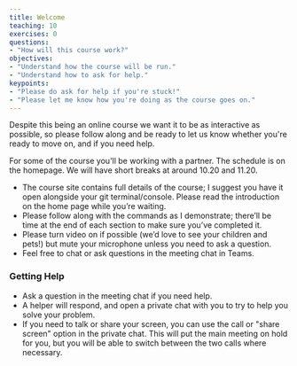 ```yaml
---
title: Welcome
teaching: 10
exercises: 0
questions:
- "How will this course work?"
objectives:
- "Understand how the course will be run."
- "Understand how to ask for help."
keypoints:
- "Please do ask for help if you're stuck!"
- "Please let me know how you're doing as the course goes on."
---
```


Despite this being an online course we want it to be as interactive as possible, so please follow along and be ready to let us know whether you're ready to move on, and if you need help.

For some of the course you'll be working with a partner. The schedule is on the homepage. We will have short breaks at around 10.20 and 11.20.

 * The course site contains full details of the course; I suggest you have it open alongside your git terminal/console. Please read the introduction on the home page while you’re waiting.
 * Please follow along with the commands as I demonstrate; there’ll be time at the end of each section to make sure you’ve completed it.
 * Please turn video on if possible (we’d love to see your children and pets!) but mute your microphone unless you need to ask a question.
 * Feel free to chat or ask questions in the meeting chat in Teams.

### Getting Help

 * Ask a question in the meeting chat if you need help.
 * A helper will respond, and open a private chat with you to try to help you solve your problem.
 * If you need to talk or share your screen, you can use the call or "share screen" option in the private chat. This will put the main meeting on hold for you, but you will be able to switch between the two calls where necessary.
